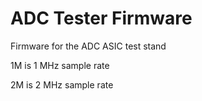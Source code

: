 # ADC Tester Firmware

Firmware for the ADC ASIC test stand

1M is 1 MHz sample rate

2M is 2 MHz sample rate
